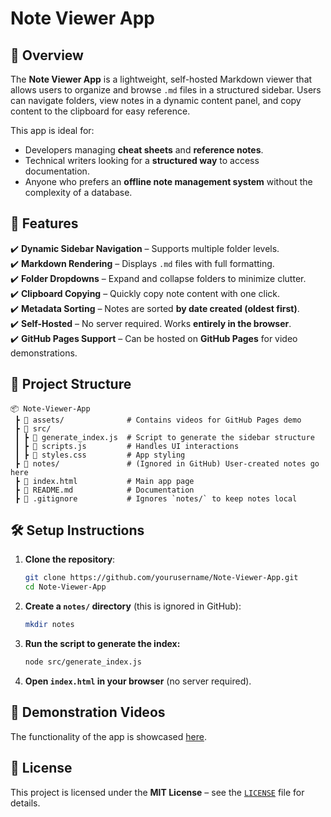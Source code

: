 # Note Viewer App

## 📌 Overview
The **Note Viewer App** is a lightweight, self-hosted Markdown viewer that allows users to organize and browse `.md` files in a structured sidebar. Users can navigate folders, view notes in a dynamic content panel, and copy content to the clipboard for easy reference.

This app is ideal for:
- Developers managing **cheat sheets** and **reference notes**.
- Technical writers looking for a **structured way** to access documentation.
- Anyone who prefers an **offline note management system** without the complexity of a database.

## 🚀 Features
✔️ **Dynamic Sidebar Navigation** – Supports multiple folder levels.  
✔️ **Markdown Rendering** – Displays `.md` files with full formatting.  
✔️ **Folder Dropdowns** – Expand and collapse folders to minimize clutter.  
✔️ **Clipboard Copying** – Quickly copy note content with one click.  
✔️ **Metadata Sorting** – Notes are sorted **by date created (oldest first)**.  
✔️ **Self-Hosted** – No server required. Works **entirely in the browser**.  
✔️ **GitHub Pages Support** – Can be hosted on **GitHub Pages** for video demonstrations.  

## 📂 Project Structure
```
📦 Note-Viewer-App
 ┣ 📂 assets/              # Contains videos for GitHub Pages demo
 ┣ 📂 src/
 ┃ ┣ 📜 generate_index.js  # Script to generate the sidebar structure
 ┃ ┣ 📜 scripts.js         # Handles UI interactions
 ┃ ┣ 📜 styles.css         # App styling
 ┣ 📂 notes/               # (Ignored in GitHub) User-created notes go here
 ┣ 📜 index.html           # Main app page
 ┣ 📜 README.md            # Documentation
 ┣ 📜 .gitignore           # Ignores `notes/` to keep notes local
```

## 🛠️ Setup Instructions
1. **Clone the repository**:
   ```sh
   git clone https://github.com/yourusername/Note-Viewer-App.git
   cd Note-Viewer-App
   ```
2. **Create a `notes/` directory** (this is ignored in GitHub):
   ```sh
   mkdir notes
   ```
3. **Run the script to generate the index:**
   ```sh
   node src/generate_index.js
   ```
4. **Open `index.html` in your browser** (no server required).

## 🎥 Demonstration Videos
The functionality of the app is showcased [here](https://yourusername.github.io/Note-Viewer-App/videos.html).

## 📝 License
This project is licensed under the **MIT License** – see the [`LICENSE`](LICENSE) file for details.
